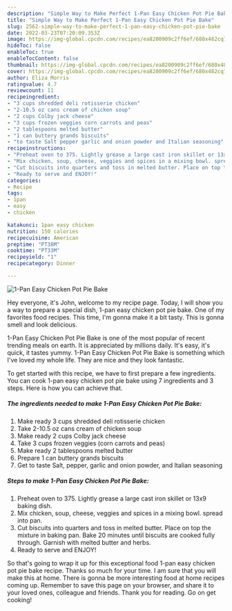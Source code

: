```yaml
---
description: "Simple Way to Make Perfect 1-Pan Easy Chicken Pot Pie Bake"
title: "Simple Way to Make Perfect 1-Pan Easy Chicken Pot Pie Bake"
slug: 2562-simple-way-to-make-perfect-1-pan-easy-chicken-pot-pie-bake
date: 2022-03-23T07:20:09.353Z
image: https://img-global.cpcdn.com/recipes/ea8200909c2ff6ef/680x482cq70/1-pan-easy-chicken-pot-pie-bake-recipe-main-photo.jpg
hideToc: false
enableToc: true
enableTocContent: false
thumbnail: https://img-global.cpcdn.com/recipes/ea8200909c2ff6ef/680x482cq70/1-pan-easy-chicken-pot-pie-bake-recipe-main-photo.jpg
cover: https://img-global.cpcdn.com/recipes/ea8200909c2ff6ef/680x482cq70/1-pan-easy-chicken-pot-pie-bake-recipe-main-photo.jpg
author: Eliza Morris
ratingvalue: 4.7
reviewcount: 11
recipeingredient:
- "3 cups shredded deli rotisserie chicken"
- "2-10.5 oz cans cream of chicken soup"
- "2 cups Colby jack cheese"
- "3 cups frozen veggies corn carrots and peas"
- "2 tablespoons melted butter"
- "1 can buttery grands biscuits"
- "to taste Salt pepper garlic and onion powder and Italian seasoning"
recipeinstructions:
- "Preheat oven to 375. Lightly grease a large cast iron skillet or 13x9 baking dish."
- "Mix chicken, soup, cheese, veggies and spices in a mixing bowl. spread into pan."
- "Cut biscuits into quarters and toss in melted butter. Place on top the mixture in baking pan. Bake 20 minutes until biscuits are cooked fully through. Garnish with melted butter and herbs."
- "Ready to serve and ENJOY!"
categories:
- Recipe
tags:
- 1pan
- easy
- chicken

katakunci: 1pan easy chicken 
nutrition: 150 calories
recipecuisine: American
preptime: "PT38M"
cooktime: "PT33M"
recipeyield: "1"
recipecategory: Dinner

---
```



![1-Pan Easy Chicken Pot Pie Bake](https://img-global.cpcdn.com/recipes/ea8200909c2ff6ef/680x482cq70/1-pan-easy-chicken-pot-pie-bake-recipe-main-photo.jpg)

Hey everyone, it's John, welcome to my recipe page. Today, I will show you a way to prepare a special dish, 1-pan easy chicken pot pie bake. One of my favorites food recipes. This time, I'm gonna make it a bit tasty. This is gonna smell and look delicious.



1-Pan Easy Chicken Pot Pie Bake is one of the most popular of recent trending meals on earth. It is appreciated by millions daily. It's easy, it's quick, it tastes yummy. 1-Pan Easy Chicken Pot Pie Bake is something which I've loved my whole life. They are nice and they look fantastic.


To get started with this recipe, we have to first prepare a few ingredients. You can cook 1-pan easy chicken pot pie bake using 7 ingredients and 3 steps. Here is how you can achieve that.

<!--inarticleads1-->

##### The ingredients needed to make 1-Pan Easy Chicken Pot Pie Bake:

1. Make ready 3 cups shredded deli rotisserie chicken
1. Take 2-10.5 oz cans cream of chicken soup
1. Make ready 2 cups Colby jack cheese
1. Take 3 cups frozen veggies (corn carrots and peas)
1. Make ready 2 tablespoons melted butter
1. Prepare 1 can buttery grands biscuits
1. Get to taste Salt, pepper, garlic and onion powder, and Italian seasoning




<!--inarticleads2-->

##### Steps to make 1-Pan Easy Chicken Pot Pie Bake:

1. Preheat oven to 375. Lightly grease a large cast iron skillet or 13x9 baking dish.
1. Mix chicken, soup, cheese, veggies and spices in a mixing bowl. spread into pan.
1. Cut biscuits into quarters and toss in melted butter. Place on top the mixture in baking pan. Bake 20 minutes until biscuits are cooked fully through. Garnish with melted butter and herbs.
1. Ready to serve and ENJOY!



So that's going to wrap it up for this exceptional food 1-pan easy chicken pot pie bake recipe. Thanks so much for your time. I am sure that you will make this at home. There is gonna be more interesting food at home recipes coming up. Remember to save this page on your browser, and share it to your loved ones, colleague and friends. Thank you for reading. Go on get cooking!
